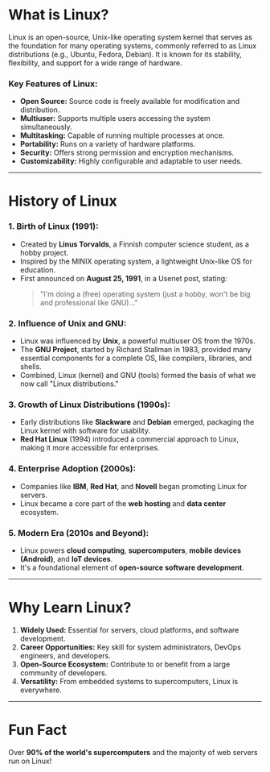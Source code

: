 # What is Linux?

Linux is an open-source, Unix-like operating system kernel that serves as the foundation for many operating systems, commonly referred to as Linux distributions (e.g., Ubuntu, Fedora, Debian). It is known for its stability, flexibility, and support for a wide range of hardware. 

### Key Features of Linux:
- **Open Source:** Source code is freely available for modification and distribution.
- **Multiuser:** Supports multiple users accessing the system simultaneously.
- **Multitasking:** Capable of running multiple processes at once.
- **Portability:** Runs on a variety of hardware platforms.
- **Security:** Offers strong permission and encryption mechanisms.
- **Customizability:** Highly configurable and adaptable to user needs.

---

# History of Linux

### 1. **Birth of Linux (1991):**
   - Created by **Linus Torvalds**, a Finnish computer science student, as a hobby project.
   - Inspired by the MINIX operating system, a lightweight Unix-like OS for education.
   - First announced on **August 25, 1991**, in a Usenet post, stating:
     > "I'm doing a (free) operating system (just a hobby, won't be big and professional like GNU)..."

### 2. **Influence of Unix and GNU:**
   - Linux was influenced by **Unix**, a powerful multiuser OS from the 1970s.
   - The **GNU Project**, started by Richard Stallman in 1983, provided many essential components for a complete OS, like compilers, libraries, and shells.
   - Combined, Linux (kernel) and GNU (tools) formed the basis of what we now call "Linux distributions."

### 3. **Growth of Linux Distributions (1990s):**
   - Early distributions like **Slackware** and **Debian** emerged, packaging the Linux kernel with software for usability.
   - **Red Hat Linux** (1994) introduced a commercial approach to Linux, making it more accessible for enterprises.

### 4. **Enterprise Adoption (2000s):**
   - Companies like **IBM**, **Red Hat**, and **Novell** began promoting Linux for servers.
   - Linux became a core part of the **web hosting** and **data center** ecosystem.

### 5. **Modern Era (2010s and Beyond):**
   - Linux powers **cloud computing**, **supercomputers**, **mobile devices (Android)**, and **IoT devices**.
   - It's a foundational element of **open-source software development**.

---

# Why Learn Linux?

1. **Widely Used:** Essential for servers, cloud platforms, and software development.
2. **Career Opportunities:** Key skill for system administrators, DevOps engineers, and developers.
3. **Open-Source Ecosystem:** Contribute to or benefit from a large community of developers.
4. **Versatility:** From embedded systems to supercomputers, Linux is everywhere.

---

# Fun Fact
Over **90% of the world's supercomputers** and the majority of web servers run on Linux!


